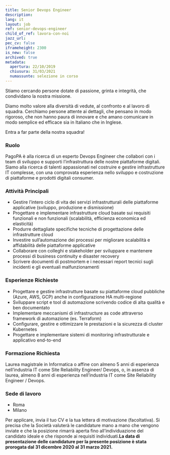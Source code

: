 ```yaml
---
title: Senior Devops Engineer
description:
lang: it
layout: job
ref: senior-devops-engineer
child_of_ref: lavora-con-noi
jazz_url: 
pec_cv: false
iframeheight: 2300
is_new: false
archived: true
metadata:
  apertura: 22/10/2019
  chiusura: 31/03/2021
  numassunte: selezione in corso
---
```


Stiamo cercando persone dotate di passione, grinta e integrità, che condividano la nostra missione.

Diamo molto valore alla diversità di vedute, al confronto e al lavoro di squadra. Cerchiamo persone attente ai dettagli, che pensano in modo rigoroso, che non hanno paura di innovare e che amano comunicare in modo semplice ed efficace sia in Italiano che in Inglese.

Entra a far parte della nostra squadra!

### Ruolo

PagoPA è alla ricerca di un esperto Devops Engineer che collabori con i team di sviluppo e supporti l’infrastruttura delle nostre piattaforme digitali. Siamo alla ricerca di talenti appassionati nel costruire e gestire infrastrutture IT complesse, con una comprovata esperienza nello sviluppo e costruzione di piattaforme e prodotti digitali consumer.

### Attività Principali

- Gestire l’intero ciclo di vita dei servizi infrastrutturali delle piattaforme applicative (sviluppo, produzione e dismissione)
- Progettare e implementare infrastrutture cloud basate sui requisiti funzionali e non funzionali (scalabilità, efficienza economica ed elasticità)
- Produrre dettagliate specifiche tecniche di progettazione delle infrastrutture cloud
- Investire sull’automazione dei processi per migliorare scalabilità e affidabilità delle piattaforme applicative
- Collaborare con colleghi e stakeholder per sviluppare e mantenere processi di business continuity e disaster recovery
- Scrivere documenti di postmortem e i necessari report tecnici sugli incidenti e gli eventuali malfunzionamenti

### Esperienze Richieste

- Progettare e gestire infrastrutture basate su piattaforme cloud pubbliche (Azure, AWS, GCP) anche in configurazione HA multi-regione
- Sviluppare script e tool di automazione scrivendo codice di alta qualità e ben documentato
- Implementare meccanismi di infrastructure as code attraverso framework di automazione (es. Terraform)
- Configurare, gestire e ottimizzare le prestazioni e la sicurezza di cluster Kubernetes
- Progettare e implementare sistemi di monitoring infrastrutturale e applicativo end-to-end

### Formazione Richiesta

Laurea magistrale in Informatica o affine con almeno 5 anni di esperienza nell’industria IT come Site Reliability Engineer/ Devops, o, in assenza di laurea, almeno 8 anni di esperienza nell’industria IT come Site Reliability Engineer / Devops.

### Sede di lavoro

- Roma
- Milano

Per applicare, invia il tuo CV e la tua lettera di motivazione (facoltativa). Si precisa che la Società valuterà le candidature mano a mano che vengono inviate e che la posizione rimarrà aperta fino all’individuazione del candidato ideale e che risponde ai requisiti individuati.**La data di presentazione delle candidature per la presente posizione è stata prorogata dal 31 dicembre 2020 al 31 marzo 2021.**
